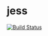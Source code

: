 # jess

[![Build Status](https://travis-ci.org/blstream/jess.svg?branch=master)](https://travis-ci.org/blstream/jess)